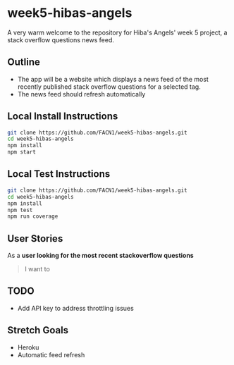 # week5-hibas-angels
A very warm welcome to the repository for Hiba's Angels' week 5 project, a stack overflow questions news feed.

## Outline
- The app will be a website which displays a news feed of the most recently published stack overflow questions for a selected tag.
- The news feed should refresh automatically

## Local Install Instructions
```bash
git clone https://github.com/FACN1/week5-hibas-angels.git
cd week5-hibas-angels
npm install
npm start
```

## Local Test Instructions
```bash
git clone https://github.com/FACN1/week5-hibas-angels.git
cd week5-hibas-angels
npm install
npm test
npm run coverage
```

## User Stories
As a **user looking for the most recent stackoverflow questions**
> I want to 

## TODO
- Add API key to address throttling issues

## Stretch Goals
- Heroku
- Automatic feed refresh
